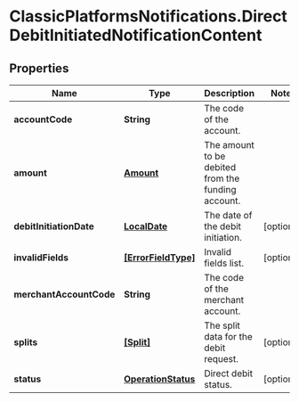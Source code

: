 # ClassicPlatformsNotifications.DirectDebitInitiatedNotificationContent

## Properties

Name | Type | Description | Notes
------------ | ------------- | ------------- | -------------
**accountCode** | **String** | The code of the account. | 
**amount** | [**Amount**](Amount.md) | The amount to be debited from the funding account. | 
**debitInitiationDate** | [**LocalDate**](LocalDate.md) | The date of the debit initiation. | [optional] 
**invalidFields** | [**[ErrorFieldType]**](ErrorFieldType.md) | Invalid fields list. | [optional] 
**merchantAccountCode** | **String** | The code of the merchant account. | 
**splits** | [**[Split]**](Split.md) | The split data for the debit request. | [optional] 
**status** | [**OperationStatus**](OperationStatus.md) | Direct debit status. | [optional] 



